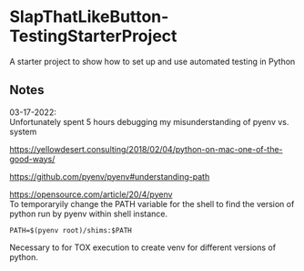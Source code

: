 # SlapThatLikeButton-TestingStarterProject
A starter project to show how to set up and use automated testing in Python

## Notes

03-17-2022:  
Unfortunately spent 5 hours debugging my misunderstanding of pyenv vs. system

https://yellowdesert.consulting/2018/02/04/python-on-mac-one-of-the-good-ways/

https://github.com/pyenv/pyenv#understanding-path

https://opensource.com/article/20/4/pyenv  
To temporaryily change the PATH variable for the shell to find the version of python run by pyenv within shell instance.
```
PATH=$(pyenv root)/shims:$PATH
```
Necessary to for TOX execution to create venv for different versions of python.

